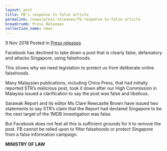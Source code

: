 ```yaml
---
layout: post
title: FB’s response to false article
permalink: /news/press-releases/fb-response-to-false-article
breadcrumb: Press Releases
collection_name: news
---
```


9 Nov 2018 Posted in [Press releases](/news/press-releases)

Facebook has declined to take down a post that is clearly false, defamatory and attacks Singapore, using falsehoods.

This shows why we need legislation to protect us from deliberate online falsehoods.

Many Malaysian publications, including China Press, that had initially reported STR’s malicious post, took it down after our High Commission in Malaysia issued a clarification to say the post was false and libellous.

Sarawak Report and its editor Ms Clare Rewcastle Brown have issued two statements to say STR’s claim that the Report had declared Singapore to be the next target of the 1MDB investigation was false.

But Facebook does not feel all this is sufficient grounds for it to remove the post. FB cannot be relied upon to filter falsehoods or protect Singapore from a false information campaign.

**MINISTRY OF LAW**
